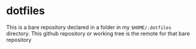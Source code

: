 # dotfiles

This is a bare repository declared in a folder in my `$HOME/.dotfiles` directory. 
This github repository or working tree is the remote for that bare repository
